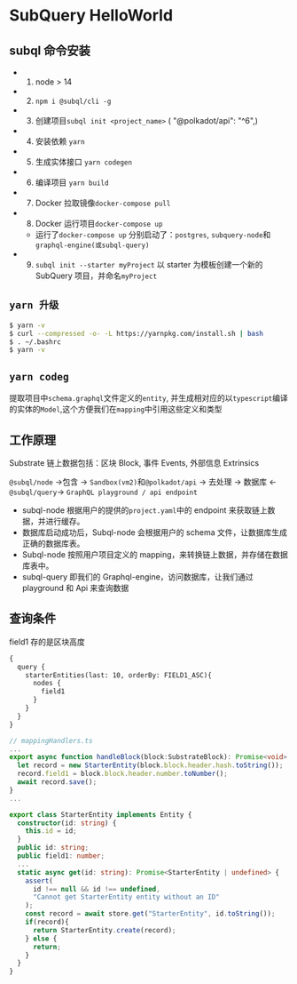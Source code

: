 # SubQuery HelloWorld

## subql 命令安装

- 1. node > 14
- 2. `npm i @subql/cli -g`
- 3. 创建项目`subql init <project_name>` ( "@polkadot/api": "^6",)
- 4. 安装依赖 `yarn`
- 5. 生成实体接口 `yarn codegen`
- 6. 编译项目 `yarn build`
- 7. Docker 拉取镜像`docker-compose pull`
- 8. Docker 运行项目`docker-compose up`
  - 运行了`docker-compose up` 分别启动了：`postgres`, `subquery-node`和`graphql-engine(或subql-query)`
- 9. `subql init --starter myProject` 以 starter 为模板创建一个新的 SubQuery 项目，并命名`myProject`

## `yarn 升级`

```sh
$ yarn -v
$ curl --compressed -o- -L https://yarnpkg.com/install.sh | bash
$ . ~/.bashrc
$ yarn -v
```

## `yarn codeg`

提取项目中`schema.graphql`文件定义的`entity`, 并生成相对应的以`typescript`编译的实体的`Model`,这个方便我们在`mapping`中引用这些定义和类型

## 工作原理

Substrate 链上数据包括：区块 Block, 事件 Events, 外部信息 Extrinsics

`@subql/node` ->包含 -> `Sandbox(vm2)`和`@polkadot/api`
-> 去处理 -> 数据库 <-`@subql/query`-> `GraphQL playground / api endpoint`

- subql-node 根据用户的提供的`project.yaml`中的 endpoint 来获取链上数据，并进行缓存。
- 数据库启动成功后，Subql-node 会根据用户的 schema 文件，让数据库生成正确的数据库表。
- Subql-node 按照用户项目定义的 mapping，来转换链上数据，并存储在数据库表中。
- subql-query 即我们的 Graphql-engine，访问数据库，让我们通过 playground 和 Api 来查询数据

## 查询条件

field1 存的是区块高度

```txt
{
  query {
    starterEntities(last: 10, orderBy: FIELD1_ASC){
      nodes {
        field1
      }
    }
  }
}
```

```ts
// mappingHandlers.ts
...
export async function handleBlock(block:SubstrateBlock): Promise<void> {
  let record = new StarterEntity(block.block.header.hash.toString());
  record.field1 = block.block.header.number.toNumber();
  await record.save();
}
...
```

```ts
export class StarterEntity implements Entity {
  constructor(id: string) {
    this.id = id;
  }
  public id: string;
  public field1: number;
  ...
  static async get(id: string): Promise<StarterEntity | undefined> {
    assert(
      id !== null && id !== undefined,
      "Cannot get StarterEntity entity without an ID"
    );
    const record = await store.get("StarterEntity", id.toString());
    if(record){
      return StarterEntity.create(record);
    } else {
      return;
    }
  }
}
```
